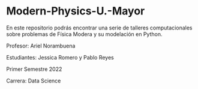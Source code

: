# Modern-Physics-U.-Mayor

En este repositorio podrás encontrar una serie de talleres computacionales sobre problemas de Física Modera y su modelación en Python.


Profesor: Ariel Norambuena

Estudiantes: Jessica Romero y Pablo Reyes

Primer Semestre 2022

Carrera: Data Science



